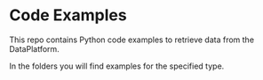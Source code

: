 # Code Examples
This repo contains Python code examples to retrieve data from the DataPlatform.

In the folders you will find examples for the specified type.